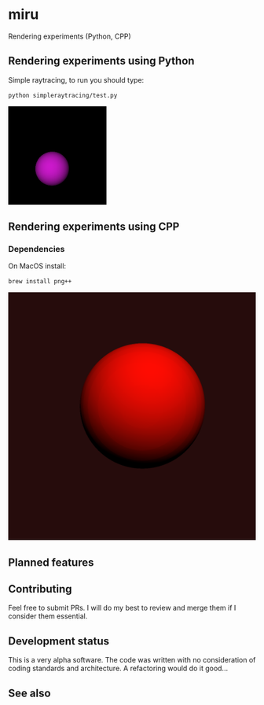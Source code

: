 # miru
Rendering experiments (Python, CPP)

## Rendering experiments using Python

Simple raytracing, to run you should type:
```bash
python simpleraytracing/test.py
```
![Rendered image](https://raw.githubusercontent.com/adrianogil/miru/master/examples/raytracing_pymiru.png)


## Rendering experiments using CPP

### Dependencies

On MacOS install:

```bash
brew install png++
```

![Rendered image](https://raw.githubusercontent.com/adrianogil/miru/master/examples/raymarching_cpp_sphere.png )


## Planned features


## Contributing

Feel free to submit PRs. I will do my best to review and merge them if I consider them essential.

## Development status

This is a very alpha software. The code was written with no consideration of coding standards and architecture. A refactoring would do it good...

## See also
